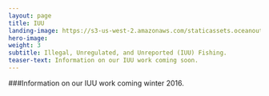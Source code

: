 ```yaml
---
layout: page
title: IUU
landing-image: https://s3-us-west-2.amazonaws.com/staticassets.oceanoutcomes.org/rollover+images/iuu-hover.jpg
hero-image: 
weight: 3
subtitle: Illegal, Unregulated, and Unreported (IUU) Fishing. 
teaser-text: Information on our IUU work coming soon.
---
```

###Information on our IUU work coming winter 2016.
